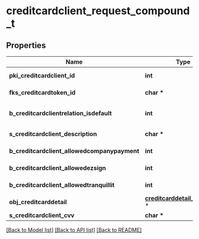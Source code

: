 # creditcardclient_request_compound_t

## Properties
Name | Type | Description | Notes
------------ | ------------- | ------------- | -------------
**pki_creditcardclient_id** | **int** | The unique ID of the Creditcardclient | [optional] 
**fks_creditcardtoken_id** | **char \*** | The creditcard token identifier | [optional] 
**b_creditcardclientrelation_isdefault** | **int** | Whether if it&#39;s the creditcardclient is the default one | 
**s_creditcardclient_description** | **char \*** | The description of the Creditcardclient | 
**b_creditcardclient_allowedcompanypayment** | **int** | Whether if it&#39;s an allowedagencypayment | 
**b_creditcardclient_allowedezsign** | **int** | Whether if it&#39;s an allowedroyallepageprotection | 
**b_creditcardclient_allowedtranquillit** | **int** | Whether if it&#39;s an allowedtranquillit | 
**obj_creditcarddetail** | [**creditcarddetail_request_t**](creditcarddetail_request.md) \* |  | 
**s_creditcardclient_cvv** | **char \*** | The creditcard card CVV | 

[[Back to Model list]](../README.md#documentation-for-models) [[Back to API list]](../README.md#documentation-for-api-endpoints) [[Back to README]](../README.md)


